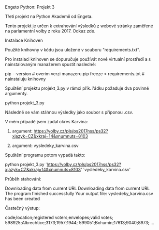Engeto Python: Projekt 3

Třetí projekt na Python Akademií od Engeta.

Tento projekt je určen k extrahování výsledků z webové stránky zaměřené na parlamentní volby z roku 2017. Odkaz zde.

Instalace Knihoven

Použité knihovny v kódu jsou uložené v souboru "requirements.txt". 

Pro instalaci knihoven se dopuručuje používát nové virtualní prostředí a s nainstalovaným manažerem spustit nasledně:

pip --version                   # overim verzi manazeru
pip freeze > requirements.txt   # nainstaluju knihovny

Spuštění projektu projekt_3.py v rámci přík. řádku požaduje dva povinné argumenty.

python projekt_3.py <odkaz-uzemniho-celku> <vysledny-soubor>

Následně se vám stáhnou výsledky jako soubor s příponou .csv.

V mém případě jsem zadal okres Karvina:

1. argument: https://volby.cz/pls/ps2017nss/ps32?xjazyk=CZ&xkraj=14&xnumnuts=8103

2. argument: vysledeky_karvina.csv

Spuštění programu potom vypadá takto:

python projekt_3.py 'https://volby.cz/pls/ps2017nss/ps32?xjazyk=CZ&xkraj=14&xnumnuts=8103' 'vysledeky_karvina.csv'

Průběh stahování:

Downloading data from current URL
Downloading data from current URL
The program finished successfully
Your output file: vysledeky_karvina.csv has been created

Častečný výstup:

code;location;registered voters;envelopes;valid votes;
598925;Albrechtice;3173;1957;1944;
599051;Bohumín;17613;9040;8973;
...